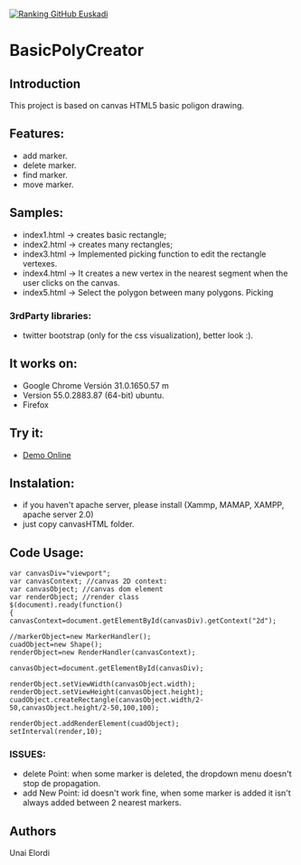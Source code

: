 
[![Ranking GitHub Euskadi](https://github-rankings-spain-badge.herokuapp.com/badge/euskadi/uelordi01)](https://rawgit.com/RDCH106/ghrankings-viewer/master/ghrankings-viewer.html)
# BasicPolyCreator
## Introduction
This project is based on canvas HTML5 basic poligon drawing.
## Features:

* add marker.
* delete marker.
* find marker.
* move marker.

## Samples:

* index1.html -> creates basic rectangle;
* index2.html -> creates many rectangles;
* index3.html -> Implemented picking function to edit the rectangle vertexes.
* index4.html -> It creates a new vertex  in the nearest segment when the user clicks on the canvas.
* index5.html -> Select the polygon between many polygons. Picking

### 3rdParty libraries:

* twitter bootstrap (only for the css visualization), better look :).



## It works on:
- Google Chrome Versión 31.0.1650.57 m
- Version 55.0.2883.87 (64-bit) ubuntu.
- Firefox

## Try it:
- [Demo Online](https://cdn.rawgit.com/uelordi01/basicpolycreator/master/index.html)

## Instalation:
* if you haven't apache server, please install (Xammp, MAMAP, XAMPP, apache server 2.0)
* just copy canvasHTML folder.

## Code Usage:

```
var canvasDiv="viewport";
var canvasContext; //canvas 2D context:
var canvasObject; //canvas dom element
var renderObject; //render class
$(document).ready(function()
{
canvasContext=document.getElementById(canvasDiv).getContext("2d");

//markerObject=new MarkerHandler();
cuadObject=new Shape();
renderObject=new RenderHandler(canvasContext);

canvasObject=document.getElementById(canvasDiv);

renderObject.setViewWidth(canvasObject.width);
renderObject.setViewHeight(canvasObject.height);
cuadObject.createRectangle(canvasObject.width/2-50,canvasObject.height/2-50,100,100);

renderObject.addRenderElement(cuadObject);
setInterval(render,10);
```
### ISSUES:
* delete Point: when some marker is deleted, the dropdown menu doesn't stop de propagation.
* add New Point: id doesn't work fine, when some marker is added it isn't always added between 2 nearest markers.
## Authors
Unai Elordi
